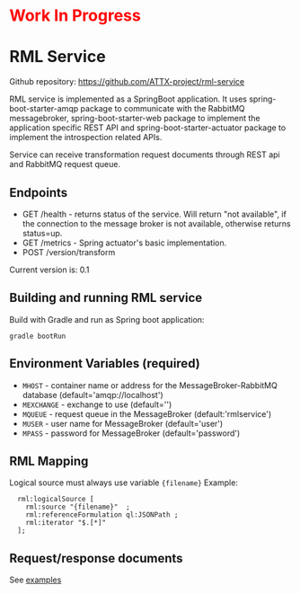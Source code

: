 <h1 style="color:red">Work In Progress</h1>

# RML Service

Github repository: https://github.com/ATTX-project/rml-service



RML service is implemented as a SpringBoot application. It uses spring-boot-starter-amqp package to communicate with the RabbitMQ messagebroker, spring-boot-starter-web package to implement the application specific REST API and spring-boot-starter-actuator package to implement the introspection related APIs.

Service can receive transformation request documents through REST api and RabbitMQ request queue.

## Endpoints

* GET /health - returns status of the service. Will return "not available", if the connection to the message broker is not available, otherwise returns status=up.
* GET /metrics - Spring actuator's basic implementation.
* POST /version/transform

Current version is: 0.1

## Building and running RML service

Build with Gradle and run as Spring boot application:

```
gradle bootRun
```

## Environment Variables (required)

* `MHOST` - container name or address for the MessageBroker-RabbitMQ database (default='amqp://localhost')
* `MEXCHANGE` - exchange to use (default='')
* `MQUEUE` - request queue in the MessageBroker (default:'rmlservice')
* `MUSER` - user name for MessageBroker (default='user')
* `MPASS` - password for MessageBroker (default='password')

## RML Mapping

Logical source must always use variable ```{filename}```
Example:

```
  rml:logicalSource [
    rml:source "{filename}"  ;
    rml:referenceFormulation ql:JSONPath ;
    rml:iterator "$.[*]"
  ];
```

## Request/response documents

See [examples](Examples-RML-Service.md)
